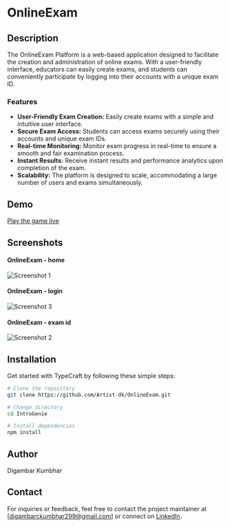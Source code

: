 # OnlineExam

## Description

The OnlineExam Platform is a web-based application designed to facilitate the creation and administration of online exams. With a user-friendly interface, educators can easily create exams, and students can conveniently participate by logging into their accounts with a unique exam ID.

### Features


- **User-Friendly Exam Creation:** Easily create exams with a simple and intuitive user interface.
- **Secure Exam Access:** Students can access exams securely using their accounts and unique exam IDs.
- **Real-time Monitoring:** Monitor exam progress in real-time to ensure a smooth and fair examination process.
- **Instant Results:** Receive instant results and performance analytics upon completion of the exam.
- **Scalability:** The platform is designed to scale, accommodating a large number of users and exams simultaneously.


## Demo

[Play the game live](#)

## Screenshots

#### OnlineExam - home 
![Screenshot 1](https://i.pinimg.com/736x/9c/b0/45/9cb0450d1481436b35e74a955117c262.jpg)
#### OnlineExam - login 
![Screenshot 3](https://i.pinimg.com/736x/ff/63/a4/ff63a4313c9a41930755ce2ea41d9d8b.jpg)
#### OnlineExam - exam id 
![Screenshot 2](https://i.pinimg.com/736x/d0/16/a6/d016a67d1df59ef577912deaf6ad99e2.jpg)

## Installation

Get started with TypeCraft by following these simple steps:

```bash
# Clone the repository
git clone https://github.com/Artist-dk/OnlineExam.git

# Change directory
cd IntroGenie

# Install dependencies
npm install

```

## Author
Digambar Kumbhar

## Contact
For inquiries or feedback, feel free to contact the project maintainer at [digambarckumbhar299@gmail.com] or connect on [LinkedIn](https://www.linkedin.com/in/digambar-kumbhar/).
